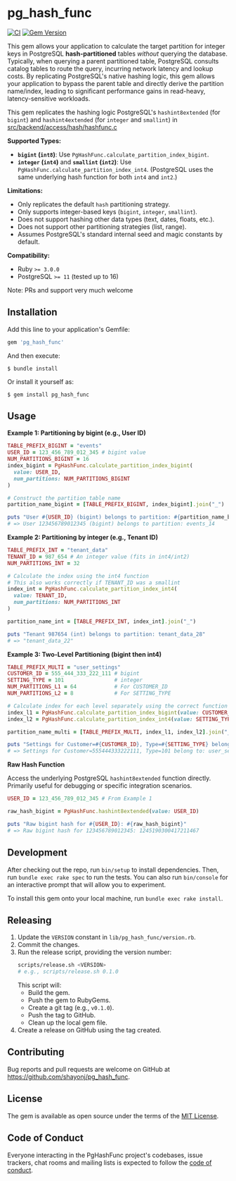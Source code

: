 # pg_hash_func

[![CI](https://github.com/shayonj/pg_hash_func/actions/workflows/ci.yml/badge.svg?branch=main)](https://github.com/shayonj/pg_hash_func/actions/workflows/ci.yml)
[![Gem Version](https://badge.fury.io/rb/pg_hash_func.svg)](https://badge.fury.io/rb/pg_hash_func)

This gem allows your application to calculate the target partition for integer keys in PostgreSQL **hash-partitioned** tables _without_ querying the database. Typically, when querying a parent partitioned table, PostgreSQL consults catalog tables to route the query, incurring network latency and lookup costs. By replicating PostgreSQL's native hashing logic, this gem allows your application to bypass the parent table and directly derive the partition name/index, leading to significant performance gains in read-heavy, latency-sensitive workloads.

This gem replicates the hashing logic PostgreSQL's `hashint8extended` (for `bigint`) and `hashint4extended` (for `integer` and `smallint`) in [src/backend/access/hash/hashfunc.c](https://github.com/postgres/postgres/blob/master/src/backend/access/hash/hashfunc.c)

**Supported Types:**

- **`bigint` (`int8`)**: Use `PgHashFunc.calculate_partition_index_bigint`.
- **`integer` (`int4`)** and **`smallint` (`int2`)**: Use `PgHashFunc.calculate_partition_index_int4`. (PostgreSQL uses the same underlying hash function for both `int4` and `int2`.)

**Limitations:**

- Only replicates the default `hash` partitioning strategy.
- Only supports integer-based keys (`bigint`, `integer`, `smallint`).
- Does not support hashing other data types (text, dates, floats, etc.).
- Does not support other partitioning strategies (list, range).
- Assumes PostgreSQL's standard internal seed and magic constants by default.

**Compatibility:**

- Ruby `>= 3.0.0`
- PostgreSQL `>= 11` (tested up to 16)

Note: PRs and support very much welcome

## Installation

Add this line to your application's Gemfile:

```ruby
gem 'pg_hash_func'
```

And then execute:

    $ bundle install

Or install it yourself as:

    $ gem install pg_hash_func

## Usage

**Example 1: Partitioning by bigint (e.g., User ID)**

```ruby
TABLE_PREFIX_BIGINT = "events"
USER_ID = 123_456_789_012_345 # bigint value
NUM_PARTITIONS_BIGINT = 16
index_bigint = PgHashFunc.calculate_partition_index_bigint(
  value: USER_ID,
  num_partitions: NUM_PARTITIONS_BIGINT
)

# Construct the partition table name
partition_name_bigint = [TABLE_PREFIX_BIGINT, index_bigint].join("_")

puts "User #{USER_ID} (bigint) belongs to partition: #{partition_name_bigint}"
# => User 123456789012345 (bigint) belongs to partition: events_14
```

**Example 2: Partitioning by integer (e.g., Tenant ID)**

```ruby
TABLE_PREFIX_INT = "tenant_data"
TENANT_ID = 987_654 # An integer value (fits in int4/int2)
NUM_PARTITIONS_INT = 32

# Calculate the index using the int4 function
# This also works correctly if TENANT_ID was a smallint
index_int = PgHashFunc.calculate_partition_index_int4(
  value: TENANT_ID,
  num_partitions: NUM_PARTITIONS_INT
)

partition_name_int = [TABLE_PREFIX_INT, index_int].join("_")

puts "Tenant 987654 (int) belongs to partition: tenant_data_28"
# => "tenant_data_22"
```

**Example 3: Two-Level Partitioning (bigint then int4)**

```ruby
TABLE_PREFIX_MULTI = "user_settings"
CUSTOMER_ID = 555_444_333_222_111 # bigint
SETTING_TYPE = 101                # integer
NUM_PARTITIONS_L1 = 64            # For CUSTOMER_ID
NUM_PARTITIONS_L2 = 8             # For SETTING_TYPE

# Calculate index for each level separately using the correct function
index_l1 = PgHashFunc.calculate_partition_index_bigint(value: CUSTOMER_ID, num_partitions: NUM_PARTITIONS_L1)
index_l2 = PgHashFunc.calculate_partition_index_int4(value: SETTING_TYPE, num_partitions: NUM_PARTITIONS_L2)

partition_name_multi = [TABLE_PREFIX_MULTI, index_l1, index_l2].join("_")

puts "Settings for Customer=#{CUSTOMER_ID}, Type=#{SETTING_TYPE} belong to: #{partition_name_multi}"
# => Settings for Customer=555444333222111, Type=101 belong to: user_settings_44_0
```

**Raw Hash Function**

Access the underlying PostgreSQL `hashint8extended` function directly. Primarily useful for debugging or specific integration scenarios.

```ruby
USER_ID = 123_456_789_012_345 # From Example 1

raw_hash_bigint = PgHashFunc.hashint8extended(value: USER_ID)

puts "Raw bigint hash for #{USER_ID}: #{raw_hash_bigint}"
# => Raw bigint hash for 123456789012345: 1245190300417211467
```

## Development

After checking out the repo, run `bin/setup` to install dependencies. Then, run `bundle exec rake spec` to run the tests. You can also run `bin/console` for an interactive prompt that will allow you to experiment.

To install this gem onto your local machine, run `bundle exec rake install`.

## Releasing

1.  Update the `VERSION` constant in `lib/pg_hash_func/version.rb`.
2.  Commit the changes.
3.  Run the release script, providing the version number:
    ```bash
    scripts/release.sh <VERSION>
    # e.g., scripts/release.sh 0.1.0
    ```
    This script will:
    - Build the gem.
    - Push the gem to RubyGems.
    - Create a git tag (e.g., `v0.1.0`).
    - Push the tag to GitHub.
    - Clean up the local gem file.
4.  Create a release on GitHub using the tag created.

## Contributing

Bug reports and pull requests are welcome on GitHub at https://github.com/shayonj/pg_hash_func.

## License

The gem is available as open source under the terms of the [MIT License](https://opensource.org/licenses/MIT).

## Code of Conduct

Everyone interacting in the PgHashFunc project's codebases, issue trackers, chat rooms and mailing lists is expected to follow the [code of conduct](https://github.com/shayonj/pg_hash_func/blob/master/CODE_OF_CONDUCT.md).
